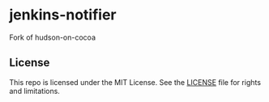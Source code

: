 # jenkins-notifier

Fork of hudson-on-cocoa

## License

This repo is licensed under the MIT License. See the [LICENSE](LICENSE.md) file for rights and limitations.
